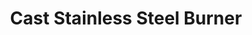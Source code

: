 ---
title: "Cast Stainless Steel Burner"
description: "ELCSSB002"
draft: false
image1 : 
  - name : "images/portfolio/Cast-Stainless-Steel-Burner/ELCSSB002_Edit.jpg"
  - name : "images/portfolio/Cast-Stainless-Steel-Burner/ELCSSB002_2_Edit.jpg"
bg_image: "images/BurnerGroup.jpg"
category: "Cast Stainless Steel Burner"
information:
  - label : "Item"
    info : "ELCSSB002"
  - label : "Material"
    info : "Cast Stainless Steel"
  - label : "Size"
    info : '16-1/4"L X 2"W'
---